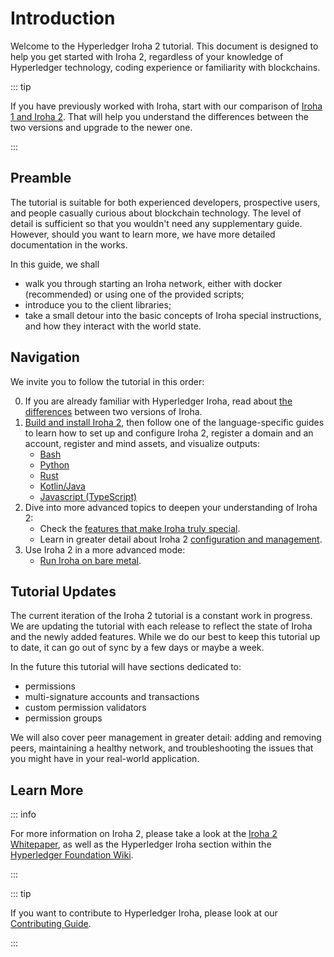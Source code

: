 # Introduction

Welcome to the Hyperledger Iroha 2 tutorial. This document is designed to
help you get started with Iroha 2, regardless of your knowledge of
Hyperledger technology, coding experience or familiarity with blockchains.

::: tip

If you have previously worked with Iroha, start with our comparison of
[Iroha 1 and Iroha 2](./guide/iroha-2.md). That will help you understand
the differences between the two versions and upgrade to the newer one.

:::

## Preamble

The tutorial is suitable for both experienced developers, prospective
users, and people casually curious about blockchain technology. The level
of detail is sufficient so that you wouldn't need any supplementary guide.
However, should you want to learn more, we have more detailed documentation
in the works.

In this guide, we shall

- walk you through starting an Iroha network, either with docker
  (recommended) or using one of the provided scripts;
- introduce you to the client libraries;
- take a small detour into the basic concepts of Iroha special
  instructions, and how they interact with the world state.

## Navigation

We invite you to follow the tutorial in this order:

0. If you are already familiar with Hyperledger Iroha, read about
   [the differences](./guide/iroha-2.md) between two versions of Iroha.
1. [Build and install Iroha 2](./guide/build-and-install.md), then follow
   one of the language-specific guides to learn how to set up and configure
   Iroha 2, register a domain and an account, register and mind assets, and
   visualize outputs:
   - [Bash](./guide/bash.md)
   - [Python](./guide/python.md)
   - [Rust](./guide/rust.md)
   - [Kotlin/Java](./guide/kotlin-java.md)
   - [Javascript (TypeScript)](./guide/javascript.md)
2. Dive into more advanced topics to deepen your understanding of Iroha 2:
   - Check the
     [features that make Iroha truly special](./guide/advanced/intro.md).
   - Learn in greater detail about Iroha 2
     [configuration and management](./guide/configure/intro.md).
3. Use Iroha 2 in a more advanced mode:
   - [Run Iroha on bare metal](./guide/advanced/running-iroha-on-bare-metal.md).

## Tutorial Updates

The current iteration of the Iroha 2 tutorial is a constant work in
progress. We are updating the tutorial with each release to reflect the
state of Iroha and the newly added features. While we do our best to keep
this tutorial up to date, it can go out of sync by a few days or maybe a
week.

In the future this tutorial will have sections dedicated to:

- permissions
- multi-signature accounts and transactions
- custom permission validators
- permission groups

We will also cover peer management in greater detail: adding and removing
peers, maintaining a healthy network, and troubleshooting the issues that
you might have in your real-world application.

## Learn More

::: info

For more information on Iroha 2, please take a look at the
[Iroha 2 Whitepaper](https://github.com/hyperledger/iroha/blob/2.0.0-pre.1.rc.1/docs/source/iroha_2_whitepaper.md),
as well as the Hyperledger Iroha section within the
[Hyperledger Foundation Wiki](https://wiki.hyperledger.org/display/iroha).

:::

::: tip

If you want to contribute to Hyperledger Iroha, please look at our
[Contributing Guide](https://github.com/hyperledger/iroha/blob/iroha2-dev/CONTRIBUTING.md).

:::
